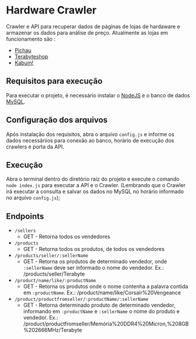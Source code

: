 # Hardware Crawler

Crawler e API para recuperar dados de páginas de lojas de hardaware e armazenar os dados para análise de preço.
Atualmente as lojas em funcionamento são :

- [Pichau](http://pichau.com.br)
- [Terabyteshop](http://terabyteshop.com.br)
- [Kabum!](http://kabum.com.br)

## Requisitos para execução

Para executar o projeto, é necessário instalar o [NodeJS](https://nodejs.org/en/download/) e o banco de dados [MySQL](https://www.mysql.com/downloads/).

## Configuração dos arquivos

Após instalação dos requisitos, abra o arquivo `config.js` e informe os dados necessáriios para conexão ao banco, horário de execução dos crawlers e porta da API.

## Execução

Abra o terminal dentro do diretório raiz do projeto e execute o comando `node index.js` para executar a API e o Crawler. (Lembrando que o Crawler irá executar a consulta e salvar os dados no MySQL no horário informado no arquivo `config.js`);

## Endpoints

- `/sellers`
    - GET - Retorna todos os vendedores
- `/products`
    - GET - Retorna todos os produtos, de todos os vendedores
- `/products/seller/:sellerName`
    - GET - Retorna os produtos de determinado vendedor, onde `:sellerName` deve ser informado o nome do vendedor. Ex.: /products/seller/Terabyte
- `/product/name/like/:productName`
    - GET - Retorna os produtos onde o nome contenha a palavra contida em `:productName`. Ex.: /product/name/like/Corsair%20Vengeance
- `/product/productfromseller/:productName/:sellerName`
    - GET - Retorna determinado produto de determinado vendedor, informando em `:productName` e `:sellerName` o nome do produto e vendedor. Ex.: /product/productfromseller/Memória%20DDR4%20Micron,%208GB%202666MHz/Terabyte